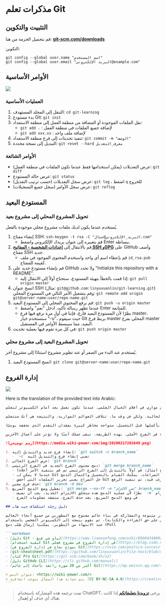 # مذكرات تعلم Git

## التثبيت والتكوين

قم بتحميل الحزمة من هنا: [**git-scm.com/downloads**](https://git-scm.com/downloads)

التكوين:

```shell
git config --global user.name "اسم المستخدم"
git config --global user.email "البريد الإلكتروني@example.com"
```

## الأوامر الأساسية

![](https://media.wiki-power.com/img/20200216204934.png)

### العمليات الأساسية

1. التنقل إلى المجلد المستهدف: `cd git-learning`
2. بدء مستودع Git: `git init`
3. نقل الملفات الموجودة أو المضافة من منطقة العمل إلى منطقة الاستعداد:
   - `git add .` : لإضافة جميع الملفات في منطقة العمل
   - `git add xxx.xx` : لإضافة ملف واحد
4. تنفيذ تحديثات إلى فرع منطقة الاستعداد: `git commit -m "الوصف"`
5. التبديل إلى نسخة محددة: `git reset --hard معرف_التعديل`

### الأوامر الشائعة

- عرض التعديلات (يمكن استخدامها فقط عندما تكون الملفات في منطقة العمل): `git diff`
- عرض حالة المستودع: `git status`
- عرض سجل التعديلات (حسب ترتيب التعديل): `git log` ، اضغط `q` للخروج
- عرض سجل الأوامر (سجل جميع التسجيلات): `git reflog`

## المستودع البعيد

### تحويل المشروع المحلي إلى مشروع بعيد

يُستخدم عندما يكون لديك ملفات مشروع محلي موجودة بالفعل.

1. إنشاء مفتاح SSH: `ssh-keygen -t rsa -C "البريد_الإلكتروني@مثال.com"`
   - قم بتغييره إلى عنوان بريدك الإلكتروني واضغط Enter ببساطة.
2. قم بالانتقال إلى [**إعدادات الشخصية - المفاتيح SSH وGPG**](https://github.com/settings/keys) على GitHub وأضف مفتاح SSH جديد.
   - قم بإعطاء اسم أي واحد واستخدم المحتوى الموجود في ملف `id_rsa.pub` كقيمة للمفتاح.
3. قم بإنشاء مستودع جديد على GitHub ولا تحدد "Initialize this repository with a README".
   - إذا قمت بالخطأ بتهيئة المستودع، ستحتاج أولاً إلى الانتقال إليه: `git pull origin master`
4. انسخ عنوان SSH (مثال: `git@github.com:linyuxuanlin/git-learning.git`) وقم بتشغيل الأمر التالي في المستودع المحلي: `git remote add origin git@server-name:user/repo-name.git`
5. قم برفع المحتوى المحلي إلى المستودع البعيد: `git push -u origin master`
   - عندما تظهر رسالة تأكيد، ادخل "نعم" واضغط Enter للمتابعة.
   - نظرًا لأن المستودع البعيد فارغ، فإننا في أول مرة نرفع فيها فرع master، سنستخدم خيار "-u"، حيث سيقوم Git بربط فرع master المحلي بفرع master البعيد، مما سيبسط الأوامر في المستقبل.
6. في كل مرة تقوم فيها بعملية تحديث: `git push origin master`

### تحويل المشروع البعيد إلى مشروع محلي

يُستخدم عند البدء من الصفر أو عند تطوير مشروع استنادًا إلى مشروع آخر.

1. انسخ المستودع البعيد: `git clone git@server-name:user/repo-name.git`

## إدارة الفروع

![](https://media.wiki-power.com/img/20200217195056.png)

Here is the translation of the provided text into Arabic:

````markdown
الفرع هو عبارة عن عالم موازي في أفلام الخيال العلمي. عندما تكون تعمل بجد أمام الكمبيوتر لتعلم Git، فإن نسخة أخرى منك تعمل بجد في عالم موازي لتعلم SVN.

إذا لم تتداخل العوالم الموازية، فليس لديها أي تأثير على حياتك الحالية. ولكن في وقت ما، تتلاقى العوالم الموازية، والنتيجة هي أنك ستتعلم Git وتتعلم SVN!

فما هو استخدام الفروع في الواقع؟ لنفترض أنك تخطط لتطوير ميزة جديدة، لكنها تحتاج إلى أسبوعين للانتهاء. في الأسبوع الأول، كتبت 50٪ من الشيفرة. إذا قمت بالتحميل الفوري، فإن السجل النصي الغير مكتمل سيجعل الآخرين غير قادرين على العمل. وإذا انتظرت حتى الانتهاء من كتابة الشيفرة بأكملها قبل التحميل، ستواجه مخاطر كبيرة بفقدان التقدم الذي تحققه يوميًا.

الآن، بوجود الفروع، ليس هناك ما يدعو للقلق. يمكنك إنشاء فرع خاص بك لا يمكن للآخرين رؤيته، والعمل بحرية على هذا الفرع. يمكنك القيام بالتحميل عندما تريد، وبعد الانتهاء من التطوير، يمكنك دمج الفرع بشكل مرة واحدة في الفرع الأصلي. بهذه الطريقة، تبقى عملك آمنًا ولا تؤثر على أعمال الآخرين.

![رسم توضيحي](https://media.wiki-power.com/img/20200217202649.png)

1. إنشاء فرع جديد والتبديل إليه: `git switch -c branch_name`
   - `-c` تعني إنشاء فرع والتبديل إليه
2. عرض الفرع الحالي: `git branch`
3. دمج محتوى الفرع الجديد في الفرع الرئيسي: `git merge branch_name`
   - يتعين عليك التبديل أولًا إلى الفرع الذي تريد دمجه، ثم استخدم الأمر للدمج (مثال: قم أولاً بالتبديل إلى الفرع الرئيسي ثم قم بتنفيذ الأمر أعلاه)
   - عندما لا يمكن لـ Git دمج الفروع تلقائيًا، يجب أن تقوم بحل الصراعات أولًا. بعد حل الصراعات، يمكنك القيام بالتحميل واكتمال الدمج
   - حل الصراع يعني تحرير الملفات التي أخفق Git في دمجها بشكل يدوي لتكون على النحو الذي نرغب فيه، ثم تنفيذ الرفع
4. حذف فرع معين: `git branch -d dev`
5. تعطيل وضع الدمج السريع: `git merge --no-ff -m "نص الالتزام" branch_name`
   - نظرًا لأن عملية الدمج هذه ستخلق الالتزام الجديد، يجب أن تضيف `-m` لكتابة وصف الالتزام
   - في وضع الدمج السريع، بعد حذف الفرع، ستفقد معلومات الفرع

## دليل رحلة استكشاف جيت هاب

بفضل منصة جيت هاب، يمكننا اكتشاف مشاريع مفتوحة المصدر متنوعة والمشاركة في بناء عالم مفتوح مع المطورين من جميع أنحاء العالم.  
عندما نجد مشروع مفتوح المصدر رائعًا، يمكننا أولاً عمل "فورك" إلى حساب جيت هاب الخاص بنا (لنحصل على حق القراءة والكتابة)، ثم نقوم بنسخه إلى الكمبيوتر الشخصي باستخدام SSH للقيام بالتطوير.  
عند الانتهاء من التطوير، يمكننا إرسال طلب دمج (Pull

```markdown
- [دليل Git - لياو شي فنغ](https://www.liaoxuefeng.com/wiki/896043488029600)
- [كيفية استخدام Git في إدارة الفروع في مشروع فعلي](https://blog.csdn.net/ShuSheng0007/article/details/80791849)
- [نموذج نجاح في إدارة الفروع في Git](https://nvie.com/posts/a-successful-git-branching-model/)
- [git-cheatsheet.pdf](https://github.com/linyuxuanlin/File-host/blob/main/software-development/git-cheatsheet.pdf)
- [كتاب Pro Git](https://git-scm.com/book/zh/v2)
- [دليل GitHub CLI](https://cli.github.com/manual/)
- [أكثر من 20 صورة رائعة تأخذك إلى عالم Git](https://mp.weixin.qq.com/s/oTtMQFEI9J5ymqt6SQ0PFg)

> عنوان النص: <https://wiki-power.com/>  
> يتم حماية هذا المقال بموجب اتفاقية [CC BY-NC-SA 4.0](https://creativecommons.org/licenses/by/4.0/deed.zh)، يُرجى ذكر المصدر عند إعادة النشر.
```
````

> تمت ترجمة هذه المشاركة باستخدام ChatGPT، يرجى [**تزويدنا بتعليقاتكم**](https://github.com/linyuxuanlin/Wiki_MkDocs/issues/new) إذا كانت هناك أي حذف أو إهمال.
